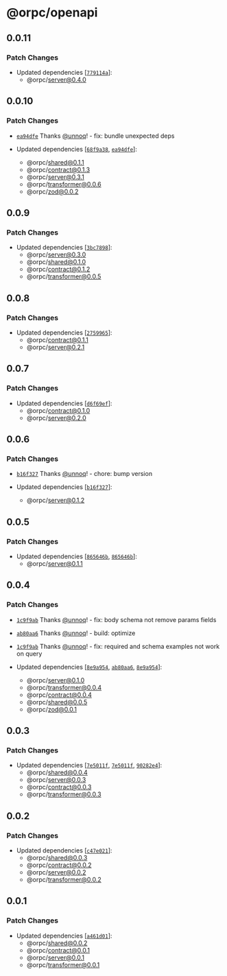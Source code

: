 # @orpc/openapi

## 0.0.11

### Patch Changes

- Updated dependencies [[`779114a`](https://github.com/unnoq/orpc/commit/779114a32b089042e97eb4b7a408a389e17beaf1)]:
  - @orpc/server@0.4.0

## 0.0.10

### Patch Changes

- [`ea94dfe`](https://github.com/unnoq/orpc/commit/ea94dfedb57a04aa173f29b00e198af3015fa633) Thanks [@unnoq](https://github.com/unnoq)! - fix: bundle unexpected deps

- Updated dependencies [[`68f9a38`](https://github.com/unnoq/orpc/commit/68f9a38f77146ac0b9e61b4a18156753bf62a903), [`ea94dfe`](https://github.com/unnoq/orpc/commit/ea94dfedb57a04aa173f29b00e198af3015fa633)]:
  - @orpc/shared@0.1.1
  - @orpc/contract@0.1.3
  - @orpc/server@0.3.1
  - @orpc/transformer@0.0.6
  - @orpc/zod@0.0.2

## 0.0.9

### Patch Changes

- Updated dependencies [[`3bc7898`](https://github.com/unnoq/orpc/commit/3bc789835a4c95551779c0c136fbf6ba40b79590)]:
  - @orpc/server@0.3.0
  - @orpc/shared@0.1.0
  - @orpc/contract@0.1.2
  - @orpc/transformer@0.0.5

## 0.0.8

### Patch Changes

- Updated dependencies [[`2759965`](https://github.com/unnoq/orpc/commit/27599650d434049b4861bf4f9df8efb621fd60aa)]:
  - @orpc/contract@0.1.1
  - @orpc/server@0.2.1

## 0.0.7

### Patch Changes

- Updated dependencies [[`d6f69ef`](https://github.com/unnoq/orpc/commit/d6f69ef1ee5f29a1419fe293cd1b9528be2e59fb)]:
  - @orpc/contract@0.1.0
  - @orpc/server@0.2.0

## 0.0.6

### Patch Changes

- [`b16f327`](https://github.com/unnoq/orpc/commit/b16f327fc4587cebc6eb1a600896f5a5a30d66a4) Thanks [@unnoq](https://github.com/unnoq)! - chore: bump version

- Updated dependencies [[`b16f327`](https://github.com/unnoq/orpc/commit/b16f327fc4587cebc6eb1a600896f5a5a30d66a4)]:
  - @orpc/server@0.1.2

## 0.0.5

### Patch Changes

- Updated dependencies [[`865646b`](https://github.com/unnoq/orpc/commit/865646b73f72bc293b7a9965a41e95c1886dbace), [`865646b`](https://github.com/unnoq/orpc/commit/865646b73f72bc293b7a9965a41e95c1886dbace)]:
  - @orpc/server@0.1.1

## 0.0.4

### Patch Changes

- [`1c9f9ab`](https://github.com/unnoq/orpc/commit/1c9f9ab83c4b96b831ac654adc688788ba894ed5) Thanks [@unnoq](https://github.com/unnoq)! - fix: body schema not remove params fields

- [`ab80aa6`](https://github.com/unnoq/orpc/commit/ab80aa614bcd4c5bff641ed693e2f86178235238) Thanks [@unnoq](https://github.com/unnoq)! - build: optimize

- [`1c9f9ab`](https://github.com/unnoq/orpc/commit/1c9f9ab83c4b96b831ac654adc688788ba894ed5) Thanks [@unnoq](https://github.com/unnoq)! - fix: required and schema examples not work on query

- Updated dependencies [[`8e9a954`](https://github.com/unnoq/orpc/commit/8e9a954ab8a13a4d968caaf4aa67b70c2d38c914), [`ab80aa6`](https://github.com/unnoq/orpc/commit/ab80aa614bcd4c5bff641ed693e2f86178235238), [`8e9a954`](https://github.com/unnoq/orpc/commit/8e9a954ab8a13a4d968caaf4aa67b70c2d38c914)]:
  - @orpc/server@0.1.0
  - @orpc/transformer@0.0.4
  - @orpc/contract@0.0.4
  - @orpc/shared@0.0.5
  - @orpc/zod@0.0.1

## 0.0.3

### Patch Changes

- Updated dependencies [[`7e5011f`](https://github.com/unnoq/orpc/commit/7e5011ff86cbc5426ec5624370a52d75d43dc190), [`7e5011f`](https://github.com/unnoq/orpc/commit/7e5011ff86cbc5426ec5624370a52d75d43dc190), [`90282e4`](https://github.com/unnoq/orpc/commit/90282e4482c1def9378307175046854039454708)]:
  - @orpc/shared@0.0.4
  - @orpc/server@0.0.3
  - @orpc/contract@0.0.3
  - @orpc/transformer@0.0.3

## 0.0.2

### Patch Changes

- Updated dependencies [[`c47e021`](https://github.com/unnoq/orpc/commit/c47e02148efae4bbed4e67fe6b8ff2d1540878be)]:
  - @orpc/shared@0.0.3
  - @orpc/contract@0.0.2
  - @orpc/server@0.0.2
  - @orpc/transformer@0.0.2

## 0.0.1

### Patch Changes

- Updated dependencies [[`a461d01`](https://github.com/unnoq/orpc/commit/a461d01c5a154ad10d96b1841d26b57a0c8609fa)]:
  - @orpc/shared@0.0.2
  - @orpc/contract@0.0.1
  - @orpc/server@0.0.1
  - @orpc/transformer@0.0.1
